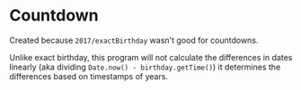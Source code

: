 # Countdown

<!---
backgroundCSS: url(/Thingy_2019/0p/countdown.png)
author: JaPNaA
timestamp: Nov 20 2019 11:00
tags: countdown, time, timer
--->

Created because `2017/exactBirthday` wasn't good for countdowns.

Unlike exact birthday, this program will not calculate the differences in dates linearly (aka dividing `Date.now() - birthday.getTime()`) it determines the differences based on timestamps of years.
